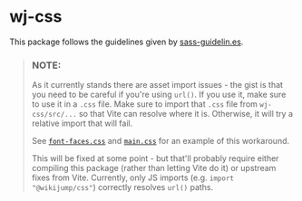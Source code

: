 # wj-css

This package follows the guidelines given by [sass-guidelin.es](https://sass-guidelin.es).

> ### NOTE:
> As it currently stands there are asset import issues - the gist is that you need to
> be careful if you're using `url()`. If you use it, make sure to use it in a `.css` file.
> Make sure to import that `.css` file from `wj-css/src/...` so that Vite can resolve
> where it is. Otherwise, it will try a relative import that will fail.
>
> See [`font-faces.css`](src/font-faces.css) and [`main.css`](src/main.scss) for an
> example of this workaround.
>
> This will be fixed at some point - but that'll probably require either compiling
> this package (rather than letting Vite do it) or upstream fixes from Vite.
> Currently, only JS imports (e.g. `import "@wikijump/css"`) correctly resolves `url()` paths.
